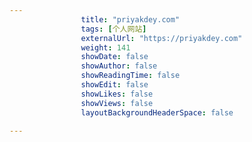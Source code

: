 ---
                title: "priyakdey.com"
                tags: [个人网站]
                externalUrl: "https://priyakdey.com"
                weight: 141
                showDate: false
                showAuthor: false
                showReadingTime: false
                showEdit: false
                showLikes: false
                showViews: false
                layoutBackgroundHeaderSpace: false
                ---

